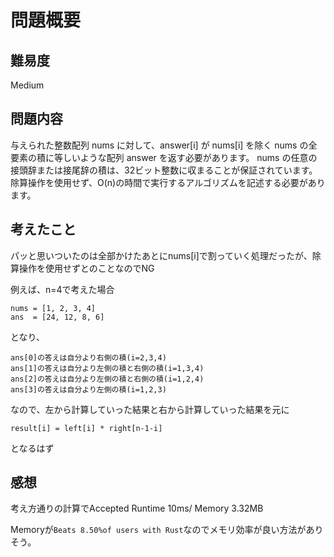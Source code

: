 # 問題概要

## 難易度

Medium

## 問題内容

与えられた整数配列 nums に対して、answer[i] が nums[i] を除く nums の全要素の積に等しいような配列 answer を返す必要があります。
nums の任意の接頭辞または接尾辞の積は、32ビット整数に収まることが保証されています。
除算操作を使用せず、O(n)の時間で実行するアルゴリズムを記述する必要があります。

## 考えたこと

パッと思いついたのは全部かけたあとにnums[i]で割っていく処理だったが、除算操作を使用せずとのことなのでNG

例えば、n=4で考えた場合

```
nums = [1, 2, 3, 4]
ans  = [24, 12, 8, 6]
```

となり、

```
ans[0]の答えは自分より右側の積(i=2,3,4)
ans[1]の答えは自分より左側の積と右側の積(i=1,3,4)
ans[2]の答えは自分より左側の積と右側の積(i=1,2,4)
ans[3]の答えは自分より左側の積(i=1,2,3)
```
なので、左から計算していった結果と右から計算していった結果を元に

```
result[i] = left[i] * right[n-1-i]
```

となるはず

## 感想

考え方通りの計算でAccepted
Runtime 10ms/ Memory 3.32MB

Memoryが`Beats 8.50%of users with Rust`なのでメモリ効率が良い方法がありそう。